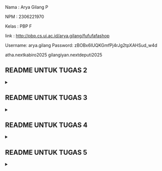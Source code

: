Nama : Arya Gilang P

NPM : 2306221970

Kelas : PBP F

link : http://pbp.cs.ui.ac.id/arya.gilang/fufufafashop

Username: arya.gilang
Password: zBOBx6IUQKGmfPj4rJg2tpXAHSud_w4d

atha.nextkabiro2025
gilangiyan.nextdeputi2025

## README UNTUK TUGAS 2

<details>
  <summary></summary>

## Proses Pembuatan Projek Django

**Membuat project django baru**
1. membuat repository Github baru bernama 'the-diecast-shop'
2. clone repository kosong ke komputer lokal dengan perintah **git clone https://github.com/AryaGilangP/the-diecast-shop**
3. menghubungkan penyimpanan lokal dengan Github **git remote add origin https://github.com/AryaGilangP/the-diecast-shop**
4. membuat virtual enviroment dan mengaktifkannya
5. membuat file bernama `requirements.txt` lalu menginstall dependensi yang ada di file tersebut
6. buat project django baru 
7. menjalankan server dengan mengubah isi dari allowed hosts, lalu memeriksanya di **http://localhost:8000**

**Membuat aplikasi dengan nama `main` pada project tersebut
lalu mendaftarkannya ke dalam `INSTALLED_APPS`**

**Melakukan routing pada 'main' agar dapat menjalankan aplikasi**
hal ini dilakukan agar web yang kita buat dapat diakses melalui web

**Membuat model pada `models.py` dengan nama produk dan atribut atribut tertentu** 
didalam 'models.py' aku menambahkan beberapa atribut seperti, `name` ,`price` , `description` , `models` , `customer_review`
 
**Melakukan deployment ke PWS terhadap aplikasi yang sudah dibuat**
NOTE : disini saya melakukan deployment saat PWS masih sedang error dan itu sudah H-1 deadline jadi sampai sekarang sebenarnya juga masih failed sih

## Request Client ke Web Aplikasi Berbasis Django

![Flow Diagram](diagram/diagram.jpg)
https://www.canva.com/design/DAGQaVKWqVw/UOididZ0zkWlrKeqb3VXSQ/edit?utm_content=DAGQaVKWqVw&utm_campaign=designshare&utm_medium=link2&utm_source=sharebutton

## Fungsi Git pada Pengembangan Perangkat Lunak

Git adalah sistem kontrol versi terdistribusi yang berfungsi untuk melacak perubahan dalam kode sumber selama pengembangan perangkat lunak. Dalam pengembangan perangkat lunak, Git memiliki beberapa fungsi penting, antara lain:

Pelacakan Perubahan (Version Control) Kolaborasi Tim Pengembangan Paralel (Branching) Audit dan Pemantauan Manajemen Repositori Terdistribusi

Alasan Framework Django Dijadikan Permulaan Pembelajaran Pengembangan Perangkat Lunak Struktur yang Jelas dan Terorganisir: Django adalah framework yang memiliki struktur proyek yang sangat jelas dan terorganisir, sehingga memudahkan pemula untuk memahami bagaimana aplikasi web diorganisir. Django menggunakan pola arsitektur Model-View-Template (MVT) yang serupa dengan pola Model-View-Controller (MVC) yang umum digunakan di banyak framework.

Username: arya.gilang
Password: YZ2XcNa_hJsp6Jk-QViot7lKfis2gd6B

</details>

## README UNTUK TUGAS 3

<details>
  <summary></summary>

**Membuat input form untuk menambahkan objek model pada app sebelumnya.**  

dimulai dengan membuat `forms.py` pada untuk membuat forms yang bisa menerima data baru. Form menggunakan model `CarItems` yang mencakup field yang relevan. Setelah itu kita perbarui kode `views.py` dengan menambahkan fungsi `create_car_items`yang dapat menerima data, memvalidasi input, serta menyimpan data tersebut. Lalu ketika berhasil aka aka di redirect ke halaman utama, dan `views.py` dan `main.html` dimodifikasi untuk menampilkan semua item mobil yang sudah dibuat.

**Tambahkan 4 fungsi views baru untuk melihat objek yang sudah ditambahkan dalam format XML, JSON, XML by ID, dan JSON by ID.**

1. Format XML
menambahkan fungsi `show_xml` yang mengambil seluruh data dari entry `CarItems` menggunakan `CarItems.objects.all()` yang akan return hasil dengan type XML.

        ```
        def show_xml(request):
            data = CarItems.objects.all()
            return HttpResponse(serializers.serialize("xml", data), content_type="application/xml")
            ```

2.  Format JSON
     `show_json` serupa dengan `show_xml`, yang akan mengembalikan hasil dengan tipe JSON.  
         
       ```
       def show_json(request):
            data = CarItems.objects.all()
            return HttpResponse(serializers.serialize("json", data), content_type="application/json")
       ```
       
3. XML by ID dan JSON by ID
    `show_xml_by_id` dan `show_json_by_id` digunakan untuk mengambil data `CarItems` menggunakan ID. Query dilakukan menggunakan `data = MoodEntry.objects.filter(pk=id)` untuk mengambil data sesuai ID, lalu diubah menjadi format XML atau JSON sesuai yang dipanggil. Untuk memanggilnya kita bisa menambahkan ID di belakang URL.  
        
      ```
      def show_xml_by_id(request, id):
            data = CarItems.objects.filter(pk=id)
            return HttpResponse(serializers.serialize("xml", data), content_type="application/xml")
      ```  
  
      ```
      def show_json_by_id(request, id):
            data = CarItems.objects.filter(pk=id)
            return HttpResponse(serializers.serialize("json", data), content_type="application/json")
      ``` 

**Membuat routing URL untuk masing-masing views yang telah ditambahkan pada poin 2.**  

URL ditambahkan pada file `urls.py` spaya fungsi pada `views.py` bisa diakses.

```
urlpatterns = [
    path('', show_main, name='show_main'),
    path('create-car-item', create_car_item, name='create_car_item'),
    path('xml/', show_xml, name='show_xml'),
    path('json/', show_json, name='show_json'),
    path('xml/<str:id>/', show_xml_by_id, name='show_xml_by_id'),
    path('json/<str:id>/', show_json_by_id, name='show_json_by_id'),
]
```

## Mengapa kita memerlukan data delivery dalam pengimplementasian sebuah platform?
Karena menghubungkan pengguna dengan server untuk memberikan informasi, layanan, dan konten secara efisien. Tanpa data delivery, pengguna tidak bisa mendapatkan akses real-time terhadap data yang dibutuhkan seperti konten dinamis, transaksi, atau interaksi antar pengguna.

## Mana yang lebih baik antara XML dan JSON? Mengapa JSON lebih populer dibandingkan XML?
JSON dianggap lebih populer karena sintaks simpel dan ringan karena menggunakan struktur key-value yang lebih ringkas dibandingkan dengan tag yang lebih berat di XML. Struktur data yang alami, sehingga JSON sangat cocok untuk merepresentasikan objek data dalam bahasa pemrograman, seperti array dan objek. JSON menjadi lebih populer karena kesederhanaannya, kinerjanya yang efisien, dan dukungan luas di lingkungan pemrograman modern seperti JavaScript, Python, dan lainnya. JSON juga lebih mudah dipahami oleh manusia dan mesin dibandingkan dengan XML.

## Fungsi dari Method `is_valid()` pada Form Django dan Mengapa Kita Membutuhkannya?
Memeriksa validitas data yang diinput ke dalam form, apakah sesuai dengan aturan yang ditetapkan (misalnya, panjang teks, format email, atau tipe data).
Mengidentifikasi error dalam input form, jika ada kesalahan, method ini memungkinkan kita untuk mendapatkan informasi tentang kesalahan tersebut melalui atribut `form.errors`.

## Mengapa Kita Membutuhkan `csrf_token` saat Membuat Form di Django? Apa yang Dapat Terjadi Jika Kita Tidak Menambahkannya? Bagaimana Hal Tersebut Dapat Dimanfaatkan oleh Penyerang?
`csrf_token` memastikan bahwa setiap permintaan POST yang dilakukan melalui form di Django benar-benar berasal dari sumber yang sah (yaitu pengguna yang sebenarnya), bukan dari situs eksternal yang berbahaya.
Tanpa `csrf_token`, form menjadi rentan terhadap serangan CSRF, di mana penyerang bisa mengarahkan pengguna ke sebuah halaman web atau email berbahaya yang mengirimkan permintaan tak sah atas nama pengguna tersebut, seperti transfer dana, pengubahan pengaturan akun, atau tindakan lainnya. Penyerang dapat membuat pengguna yang sudah login ke aplikasi melakukan aksi yang tidak disengaja, seperti mengirim data ke server tanpa sepengetahuan pengguna.

## POSTMAN
**XML**
![XML](postman/PostmanXML.jpg)

**JSON**
![JSON](postman/PostmanJSON.jpg)

**XML by ID**
![XML by ID](postman/PostmanXMLbyID.jpg)

**JSON by ID**
![JSON by ID](postman/PostmanJSONbyID.jpg)

</details>

## README UNTUK TUGAS 4

<details>
  <summary></summary>

**Mengimplementasikan fungsi registrasi, login, dan logout untuk memungkinkan pengguna untuk mengakses aplikasi sebelumnya dengan lancar.**

Implementasi fungsi `registrasi`, `login`, dan `logout` pada aplikasi Django bertujuan untuk mengatur akses pengguna ke halaman yang di-restrict, seperti halaman utama pada aplikasi.

Fungsi `register` bertujuan untuk membuat akun pengguna baru agar mereka bisa login dan mengakses halaman yang dibatasi. Fungsi ini ditambahkan pada file `views.py` pada direktori `main`. Tampilan registrasi akan di-handle oleh `register.html` pada direktori `main`, yang menggunakan `UserCreationForm` dari Django yang akan menyediakan formulir pendaftaran untuk akun baru. Selanjutnya, pengguna akan mengirimkan data melalui form yang datanya akan divalidasi menggunakan `form.is_valid()`. Jika valid, nantinya akun baru akan disimpan pada `form.save()`. Setelah itu, pengguna akan mendapat pesan berhasil dan akan diarahkan kembali ke halaman `login`.

Untuk autentikasi pengguna agar bisa login, ditambahkan fungsi yang menggunakan `AuthenticationForm` dari Django. Fungsi ini ditambahkan pada file `views.py` pada direktori `main`, lalu tampilannya akan di-handle oleh file `login.html` yang berada pada direktori `main`. Dan jika valid, pengguna berhasil diidentifikasi dengan `form.get_user()`. Setelah validasi, fungsi `login(request, user)` digunakan untuk melakukan proses login, menciptakan sesi baru untuk pengguna yang berhasil login.

Selanjutnya untuk menghubungkan Product dan User untuk memetakan kepemilikan user atas item baru yang dibuatnya.Ini dilakukan dengan cara import model `User` pada `models.py` dan menambahkan `ForeignKey` pada model `Product`
```
class Product(models.Model): 
    user = models.ForeignKey(User, on_delete=models.CASCADE)
```

Lalu kita ubah fungsi `create_car_item`
```
def create_car_item(request):
    form = CarItemsForm(request.POST or None)

    if form.is_valid() and request.method == "POST":
        car_item = form.save(commit=False)
        car_item.user = request.user
        car_item.save()
        return redirect('main:show_main')

    context = {'form': form}
    return render(request, "create_car_item.html", context)
```

Selanjutnya ubah value dari `car_items` pada context pada `show_main`
```
def show_main(request):
    car_items = CarItems.objects.filter(user=request.user)  

    context = {
        'app': 'Mobil Kecil',
        'name': request.user.username,
        'car_items': car_items,
```

Selanjutnya lakukan migrasi. Lalu akan ada error yang kita harus memilih ketik 1 untuk menetapkan user dengan ID 1 pada model yang ada. Lalu `import os` pada `settings.py`
```
PRODUCTION = os.getenv("PRODUCTION", False)
DEBUG = not PRODUCTION
```

**Menampilkan detail informasi pengguna**

Lakukan import pada `views.py` di `main`, dan tambahkan
```
import datetime
from django.http import HttpResponseRedirect
from django.urls import reverse
```

Menambahkan cookie `last_login` pada fungsi `login_user `dengan mengubah kode menjadi berikut:
```
if form.is_valid():
    user = form.get_user()
    login(request, user)
    response = HttpResponseRedirect(reverse("main:show_main"))
    response.set_cookie('last_login', str(datetime.datetime.now()))
    return response
```
Untuk menampilkan `last_login`, tambahkan kode ini ke variabel context pada `show_main`
```
'last_login': request.COOKIES['last_login']
```
Ubah fungsi logout_user untuk menghapus cookie
```
def logout_user(request):
    logout(request)
    response = HttpResponseRedirect(reverse('main:login'))
    response.delete_cookie('last_login')
    return response
```
Tambahkan ke `main.html` untuk menampilkan informasi terakhir login pada halaman utama
```
<h5>Sesi terakhir login: {{ last_login }}</h5>
```

## Perbedaan antara `HttpResponseRedirect()` dan `redirect()`
`HttpResponseRedirect()` digunakan untuk mengarahkan pengguna ke URL tertentu. URL yang diberikan harus ditentukan secara manual. Misalnya, jika kita ingin mengarahkan pengguna ke halaman tertentu harus menulis URL target secara eksplisit
`redirect()` bisa menerima URL, view name, bahkan objek model dan  Django akan secara otomatis menangani konversi nama view atau nama URL menjadi URL penuh di backend, sehingga penggunaan redirect() sangat efisien dalam pengembangan aplikasi berbasis web.

## Cara kerja penghubungan model Product dengan User
Model Product dan User akan dihubungkan menggunakan `ForeignKey` agar setiap produk memiliki pemilik yang jelas. Lalu fungsi `create_car_item` akan menambahkan informasi pemiliknya, atau user yang sedang login. Nantinya setiap produk akan memiliki kaitan terhadap pengguna yang terautentikasi saat pembuatan.
Fungsi `show_main` hanya akan menampilkan produk milik pengguna yang sedang login menggunakan filter `Product.objects.filter(user=request.user)`. Setelah perubahan dilakukan, harus dilakukan migrasi database, yang apabila error maka pilihlah option 1 untuk menetapkan `user` dengan ID 1. Setelah itu, pengaturan `DEBUG` juga harus diubah agar bisa aktif di mode development.

## Perbedaan antara authentication dan authorization, apakah yang dilakukan saat pengguna login dan bagaimana Django mengimplementasikan kedua konsep tersebut.

Autentikasi adalah proses verifikasi identitas pengguna, melalui kombiasi antara username dan password
Dan jika valid, nantinya fungsi `login()` akan digunakan untuk membuat sesi dan menyimpan status login pengguna. Session ID kemudian disimpan di cookie untuk mengingat pengguna yang sudah login di setiap request berikutnya.

Authorization adalah untuk menentukan apabila sebuah pengguna telah diautentikasi memiliki izin/akses untuk melakukan tindakan tertentu (misalnya perbedaan akses antara dosen, asdos dan mahasiswa di SCELE)
Hal ini dikelola melalui decorators seperti `@login_required` yang berguna untuk memastikan pengguna hanya bisa mengakses halaman tertentu setelah login. Django juga menggunakan permission_required untuk membatasi akses berdasarkan batasan tertentu, seperti hanya admin yang dapat mengakses halaman tertentu.

## Bagaimana Django mengingat pengguna yang telah login? Jelaskan kegunaan lain dari cookies dan apakah semua cookies aman digunakan?
Django menggunakan session dan cookies untuk mengingat pengguna yang telah login.

**Session:** Django menyimpan informasi pengguna dalam session di server. Setiap pengguna yang login akan memiliki session yang unik.

**Cookie:** Django mengirimkan session ID ke browser pengguna dalam bentuk cookie. Pada setiap permintaan, browser mengirimkan kembali session ID ini sehingga Django dapat mengaitkan permintaan tersebut dengan session yang sesuai di server.

Cara kerjanya adalah saat pengguna berhasil login, Django menyimpan session ID di cookie browser.
Django kemudian mengaitkan session ID tersebut dengan data pengguna yang diotentikasi.
Setiap permintaan berikutnya dari pengguna akan menyertakan session ID ini dalam cookie, sehingga Django dapat mengetahui siapa pengguna tersebut dan memuat data yang relevan dari session.

</details>

## README UNTUK TUGAS 5

<details>
<summary></summary>

## Implementasi hapus dan edit produk

Membuat fungsi `edit_car` yang menerima parameter request dan id, lalu melakukan import pada `views.py` dan membuat file baru `edit_car.html`
Lalu import fungsi `edit_car` pada `urls.py`
```
def edit_car(request, id):
    car = CarItems.objects.get(pk=id)
    form = CarItemsForm(request.POST or None, instance=car)

    if form.is_valid() and request.method == "POST":
        form.save()
        return HttpResponseRedirect(reverse('main:show_main'))

    context = {'form': form}
    return render(request, "edit_car.html", context)
```
```
{% extends 'base.html' %}
{% load static %}
{% block meta %}
<title>Edit Car</title>
{% endblock meta %}

{% block content %}
{% include 'navbar.html' %}
<div class="flex flex-col min-h-screen bg-gray-100">
  <div class="container mx-auto px-4 py-8 mt-16 max-w-xl">
    <h1 class="text-3xl font-bold text-center mb-8 text-black">Edit Car Item</h1>
  
    <div class="bg-white rounded-lg p-6 form-style">
      <form method="POST" class="space-y-6">
          {% csrf_token %}
          {% for field in form %}
              <div class="flex flex-col">
                  <label for="{{ field.id_for_label }}" class="mb-2 font-semibold text-gray-700">
                      {{ field.label }}
                  </label>
                  <div class="w-full">
                      {{ field }}
                  </div>
                  {% if field.help_text %}
                      <p class="mt-1 text-sm text-gray-500">{{ field.help_text }}</p>
                  {% endif %}
                  {% for error in field.errors %}
                      <p class="mt-1 text-sm text-red-600">{{ error }}</p>
                  {% endfor %}
              </div>
          {% endfor %}
          <div class="flex justify-center mt-6">
              <button type="submit" class="bg-indigo-600 text-white font-semibold px-6 py-3 rounded-lg hover:bg-indigo-700 transition duration-300 ease-in-out w-full">
                  Edit Car Item
              </button>
          </div>
      </form>
  </div>
  </div>
</div>
{% endblock %}
```

Membuat fungsi `delete_car` yang menerima parameter request dan id, lalu melakukan import pada `views.py`
Lalu import fungsi `delete_car` pada `urls.py`
```
def delete_car(request, id):
    # Get car berdasarkan id
    car = CarItems.objects.get(pk = id)
    # Hapus mood
    car.delete()
    # Kembali ke halaman awal
    return HttpResponseRedirect(reverse('main:show_main'))
```

## Kustomisasi halaman login, register, dan tambah product semenarik mungkin.

Untuk login, aku merubah warna utama menjadi hitam dan merah, serta menambahkan background image
Untuk register page, aku juga memberikan background hitam dan box berwarna biru oligarki untuk register nya

## Buatlah navigation bar (navbar) untuk fitur-fitur pada aplikasi yang responsive terhadap perbedaan ukuran device, khususnya mobile dan desktop.

```
<nav class="bg-red-600 shadow-lg fixed top-0 left-0 z-40 w-full">
  <div class="max-w-7xl mx-auto px-4 sm:px-6 lg:px-8">
    <div class="flex items-center justify-between h-16">
      <div class="flex items-center">
        <h1 class="text-2xl font-bold text-center text-white"> FUFUFAFA STORE </h1>
      </div>
      <!-- Versi desktop -->
      <div class="hidden md:flex items-center space-x-4">
        <a href="#" class="text-white">Home</a>
        <a href="#" class="text-white">Products</a>
        <a href="#" class="text-white">Categories</a>
        <a href="#" class="text-white">Cart</a>
        {% if user.is_authenticated %}
          <span class="text-gray-300">Welcome, {{ user.username }}</span>
          <a href="{% url 'main:logout' %}" class="text-center bg-red-500 hover:bg-red-600 text-white font-bold py-2 px-4 rounded transition duration-300">
            Logout
          </a>
        {% else %}
          <a href="{% url 'main:login' %}" class="text-center bg-red-500 hover:bg-red-600 text-white font-bold py-2 px-4 rounded transition duration-300">
            Login
          </a>
        {% endif %}
      </div>
      <!-- Tombol hamburger untuk mobile -->
      <div class="md:hidden flex items-center">
        <button class="mobile-menu-button">
          <svg class="w-6 h-6 text-white" fill="none" stroke-linecap="round" stroke-linejoin="round" stroke-width="2" viewBox="0 0 24 24" stroke="currentColor">
            <path d="M4 6h16M4 12h16M4 18h16"></path>
          </svg>
        </button>
      </div>
    </div>
  </div>
  <!-- Menu mobile -->
  <div class="mobile-menu hidden md:hidden bg-red-600">
    <a href="#" class="block px-4 py-2 text-white">Home</a>
    <a href="#" class="block px-4 py-2 text-white">Products</a>
    <a href="#" class="block px-4 py-2 text-white">Categories</a>
    <a href="#" class="block px-4 py-2 text-white">Cart</a>
    {% if user.is_authenticated %}
      <span class="block text-gray-300 px-4 py-2">Welcome, {{ user.username }}</span>
      <a href="{% url 'main:logout' %}" class="block text-center bg-red-500 hover:bg-red-600 text-white font-bold py-2 px-4 rounded transition duration-300">
        Logout
      </a>
    {% else %}
      <a href="{% url 'main:login' %}" class="block text-center bg-red-500 hover:bg-red-600 text-white font-bold py-2 px-4 rounded transition duration-300">
        Login
      </a>
    {% endif %}
  </div>
  <script>
    const btn = document.querySelector("button.mobile-menu-button");
    const menu = document.querySelector(".mobile-menu");

    btn.addEventListener("click", () => {
      menu.classList.toggle("hidden");
    });
  </script>
</nav>

```

## Jika terdapat beberapa CSS selector untuk suatu elemen HTML, jelaskan urutan prioritas pengambilan CSS selector tersebut!

Inline CSS – Gaya yang ditulis langsung di dalam atribut `style` di elemen HTML memiliki prioritas tertinggi.

Contoh:
```
<p style="color: red;">Text</p>
```

ID Selector (`#id`) – Selector yang menggunakan `id` memiliki prioritas di bawah inline CSS.

Contoh:
```
#header { color: blue; }
```

Class Selector (`.class`), Attribute Selector (`[type="text"]`), Pseudo-class Selector (`:hover`) – Semua jenis selector ini memiliki prioritas di bawah ID selector.

Contoh:
```
.button { color: green; }
```

Type Selector (Tag) – Selector yang hanya menggunakan tag HTML, seperti `div`, `p`, atau `h1`, memiliki prioritas yang lebih rendah.

Contoh:
```
h1 { color: black; }
```

Universal Selector (`*`) dan Inherited Properties – Selector yang paling lemah, digunakan sebagai fallback dan default style.

Contoh:
```
* { margin: 0; padding: 0; }
```

## Mengapa Responsive Design Penting dalam Pengembangan Aplikasi Web?

Responsive Design penting untuk pengabangan aplikasi web karena akan secara langsung mempengaruhi pengalaman pengguna. Dengan responsive design, pengguna dapat mengakses aplikasi atau situs web dengan nyaman di berbagai perangkat tanpa perlu memperbesar atau menggulir secara horizontal.
Selain itu, responsive design juga berhubungan dengan SEO (SEO friendly), sebab aplikasi web dengan desain responsif akan lebih diutamakan dalam peringkat hasil pencarian, terutama pada pencarian perangkat mobile.

Contoh aplikasi yang sudah menerapkan Responsive Design:
1. YouTube : dapat menyesuaikan untuk layar desktop maupun layar mobile.
2. Twitter : layout nya menyesuaikan sesuai dengan ukuran layar misal membuka di desktop maupun di mobile.
Contoh aplikasi yang belum menerapkan Responsive Design: 
1. 

## Jelaskan perbedaan antara margin, border, dan padding, serta cara untuk mengimplementasikan ketiga hal tersebut!

1. **Margin** 
Ruang di luar border elemen yang berfungsi untuk menentukan jarak antar elemen dengan elemen lainnya. Implementasi margin adalah dengan `margin-top` ,`margin-right` , `margin-bottom` , dan `margin-left`.

```
.contoh{
  margin: 20px; /* Jarak 10px dari elemen lain di sekitarnya */
}
```

2. **Border**
Garis di sekeliling elemen yang memisahkan padding dan margin. Implementasi border adalah dengan `border-top` , `border-right` , `border-bottom` , dan `border-left`.

```
.contoh {
  border: 2px solid #000 /* Border hitam dengan ketebalan 2px */
}
```

3. **Padding**
Ruang di dalam elemen antara konten elemen dan border elemen tersebut, atau jarak antara isi elemen dengan tepi elemen itu sendiri. Implementasinya adalah dengan `padding-top` , `padding-right` , `padding-bottom` , dan `padding-left`.

```
.contoh {
    margin: 10px; /* Jarak antara elemen lain */
    border: 2px solid black; /* Border tebal 2px */
    padding: 15px; /* Jarak antara konten dan tepi dalam elemen */s
}
```

## Flex Box, Grid Layout dan kegunaannya

Flex Box memungkinkan elemen-elemen dalam container untuk menyesuaikan diri dengan ukuran dan orientasi yang fleksibel, cocok untuk layout linear seperti pengaturan navbar, form, grid sederhana, atau elemen dalam satu baris. Contoh properti nya adalah `flex-direction`, `justify-content`, dan `align-items`.
Contoh : 
```
.container {
  display: flex;
  justify-content: center;
  align-items: center;
}
```

Grid Layout memungkinkan pengaturan elemen dengan memanfaatkan baris dan kolom. Grid layout cocok untuk layout kompleks seperti dashboard (menyusun widget) atau galeri (mengatur gambar dalam kolom dan baris). Contoh propertinya adalah `grid-template-columns`, `grid-template-rows`, dan `grid-area`.
Contoh : 
```
.container {
  display: grid;
  grid-template-columns: 200px 200px;
  grid-gap: 10px;
}
```

</details>
